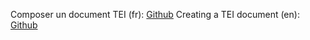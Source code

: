 Composer un document TEI (fr): [Github](https://github.com/OpenEdition/tei.openedition/wiki/Composer-un-document-en-TEI-pour-Lodel-1.0)
Creating a TEI document (en): [Github](https://github.com/OpenEdition/tei.openedition/wiki/Creating-a-TEI-document-in-Lodel-1.0)
